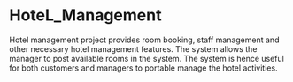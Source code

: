 # HoteL_Management
Hotel management project provides room booking, staff management and other necessary hotel management features. The system allows the manager to post available rooms in the system. The system is hence useful for both customers and managers to portable manage the hotel activities.
